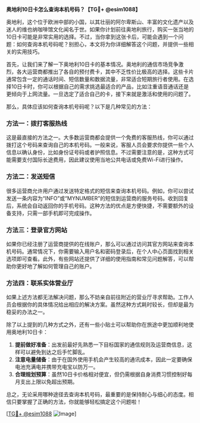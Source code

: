 **奥地利10日卡怎么查询本机号码？【TG💪+ @esim1088】**

奥地利，这个位于欧洲中部的小国，以其壮丽的阿尔卑斯山、丰富的文化遗产以及迷人的维也纳咖啡馆文化闻名于世。如果你计划前往奥地利旅行，购买一张当地的10日卡可能是非常实用的选择。不过，当你拿到这张卡后，可能会遇到一个问题：如何查询本机号码呢？别担心，本文将为你详细解答这个问题，并提供一些相关的实用技巧。

首先，让我们来了解一下奥地利10日卡的基本情况。奥地利的通信市场竞争激烈，各大运营商都推出了各自的预付费卡，其中不乏性价比极高的选择。这些卡片通常包含一定的通话时间、短信数量和数据流量，非常适合短期旅行者使用。在选择10日卡时，你可以根据自己的需求挑选最适合的产品，比如注重语音通话还是更倾向于上网流量。一旦选定了适合自己的卡，接下来就是激活和使用的问题了。

那么，具体应该如何查询本机号码呢？以下是几种常见的方法：

### 方法一：拨打客服热线
这是最直接的方法之一。大多数运营商都会提供一个免费的客服热线，你可以通过拨打这个号码来查询自己的本机号码。一般来说，客服人员会要求你提供一些个人信息以确认身份，比如身份证号码或者护照信息。不过需要注意的是，这种方式可能需要支付国际长途费用，因此建议使用当地公共电话或免费Wi-Fi进行操作。

### 方法二：发送短信
很多运营商允许用户通过发送特定格式的短信来查询本机号码。例如，你可以尝试发送一条内容为“INFO”或“MYNUMBER”的短信到运营商的服务号码。收到回复后，系统会自动返回你的手机号码。这种方法的优点是方便快捷，不需要额外的设备支持，只需一部手机即可完成操作。

### 方法三：登录官方网站
如果你已经注册了运营商提供的在线账户，那么可以通过访问其官方网站来查询本机号码。通常情况下，你需要输入用户名和密码登录后，在个人中心页面找到相关选项即可查看。此外，有些网站还提供了详细的使用指南和常见问题解答，可以帮助你更好地了解如何管理自己的账户。

### 方法四：联系实体营业厅
如果上述方法都无法解决问题，那么不妨亲自前往附近的营业厅寻求帮助。工作人员会根据你的具体情况给出相应的解决方案。虽然这种方式耗时较长，但却是最为稳妥的办法之一。

除了以上提到的几种方式之外，还有一些小贴士可以帮助你在旅途中更加顺利地使用奥地利10日卡：

1. **提前做好准备**：出发前最好先熟悉一下目标国家的通信规则及运营商信息，这样可以避免到达之后手忙脚乱。
2. **注意电量储备**：由于在国外使用手机会产生较高的通讯成本，因此一定要确保电池充满电并携带充电宝以防万一。
3. **合理规划预算**：虽然10日卡价格相对便宜，但仍需根据自身消费习惯控制好每月支出上限以免超出预期。

总之，无论采用哪种途径去查询本机号码，最重要的是保持耐心与细心的态度。相信只要掌握了正确的方法，你就能够轻松搞定这个问题啦！

[[TG💪+ @esim1088](https://t.me/s/esim1088) ![Image](https://i.postimg.cc/4NQfJmqS/Snipaste-2025-05-13-00-14-12.png)]